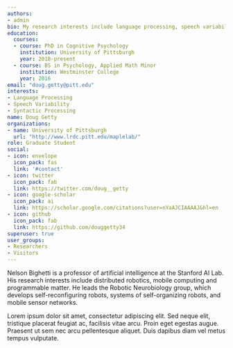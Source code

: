 ```yaml
---
authors:
- admin
bio: My research interests include language processing, speech variability, and syntactic processing.
education:
  courses:
  - course: PhD in Cognitive Psychology
    institution: University of Pittsburgh
    year: 2018-present
  - course: BS in Psychology, Applied Math Minor
    institution: Westminster College
    year: 2016
email: "doug.getty@pitt.edu"
interests:
- Language Processing
- Speech Variability
- Syntactic Processing
name: Doug Getty
organizations:
- name: University of Pittsburgh
  url: "http://www.lrdc.pitt.edu/maplelab/"
role: Graduate Student
social:
- icon: envelope
  icon_pack: fas
  link: '#contact'
- icon: twitter
  icon_pack: fab
  link: https://twitter.com/doug__getty
- icon: google-scholar
  icon_pack: ai
  link: https://scholar.google.com/citations?user=nYaAJCIAAAAJ&hl=en
- icon: github
  icon_pack: fab
  link: https://github.com/douggetty34
superuser: true
user_groups:
- Researchers
- Visitors
---
```


Nelson Bighetti is a professor of artificial intelligence at the Stanford AI Lab. His research interests include distributed robotics, mobile computing and programmable matter. He leads the Robotic Neurobiology group, which develops self-reconfiguring robots, systems of self-organizing robots, and mobile sensor networks.

Lorem ipsum dolor sit amet, consectetur adipiscing elit. Sed neque elit, tristique placerat feugiat ac, facilisis vitae arcu. Proin eget egestas augue. Praesent ut sem nec arcu pellentesque aliquet. Duis dapibus diam vel metus tempus vulputate. 
